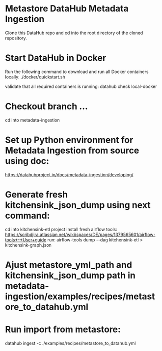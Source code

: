 # Metastore DataHub Metadata Ingestion
Clone this DataHub repo and cd into the root directory of the cloned repository.
# Start DataHub in Docker
Run the following command to download and run all Docker containers locally:
./docker/quickstart.sh

validate that all required  containers is running:
datahub check local-docker

# Checkout branch ...
cd into metadata-ingestion

# Set up Python environment for Metadata Ingestion from source using doc:
https://datahubproject.io/docs/metadata-ingestion/developing/

# Generate fresh kitchensink_json_dump using next command:
cd into kitchensink-etl project
install fresh airflow tools: https://scribdjira.atlassian.net/wiki/spaces/DE/pages/1379565601/airflow-tools+-+User+guide
run: airflow-tools dump --dag kitchensink-etl > kitchensink-graph.json

# Ajust metastore_yml_path and kitchensink_json_dump path in metadata-ingestion/examples/recipes/metastore_to_datahub.yml

# Run import from metastore:
datahub ingest -c ./examples/recipes/metastore_to_datahub.yml